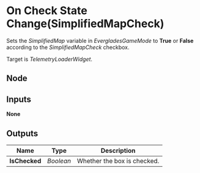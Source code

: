 # On Check State Change(SimplifiedMapCheck)
Sets the *SimplifiedMap* variable in *EvergladesGameMode* to **True** or **False** according to 
the *SimplifiedMapCheck* checkbox.  

Target is *TelemetryLoaderWidget*.  

## Node

## Inputs
**None**

## Outputs
|Name           |Type       |Description                |
|---------------|-----------|---------------------------|
|**IsChecked**  |*Boolean*  |Whether the box is checked.|